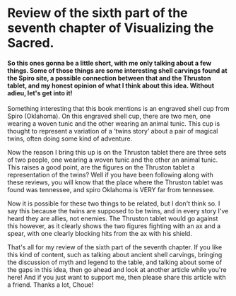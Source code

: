 # Review of the sixth part of the seventh chapter of Visualizing the Sacred.

#### So this ones gonna be a little short, with me only talking about a few things. Some of those things are some interesting shell carvings found at the Spiro site, a possible connection between that and the Thruston tablet, and my honest opinion of what I think about this idea. Without adieu, let's get into it!

Something interesting that this book mentions is an engraved shell cup from Spiro (Oklahoma).
On this engraved shell cup, there are two men, one wearing a woven tunic and the other wearing an animal tunic. This cup is thought to represent a variation of a ‘twins story’  about a pair of magical twins, often doing some kind of adventure.

Now the reason I bring this up is on the Thruston tablet there are three sets of two people, one wearing a woven tunic and the other an animal tunic. This raises a good point, are the figures on the Thruston tablet a representation of the twins? Well if you have been following along with these reviews, you will know that the place where the Thruston tablet was found was tennessee, and spiro Oklahoma is VERY far from tennessee. 

Now it is possible for these two things to be related, but I don't think so. I say this because the twins are supposed to be twins, and in every story I've heard they are allies, not enemies. The Thruston tablet would go against this however, as it clearly shows the two figures fighting with an ax and a spear, with one clearly blocking hits from the ax with his shield.

That's all for my review of the sixth part of the seventh chapter. If you like this kind of content, such as talking about ancient shell carvings, bringing the discussion of myth and legend to the table, and talking about some of the gaps in this idea, then go ahead and look at another article while you're here! And if you just want to support me, then please share this article with a friend. Thanks a lot, Choue! 
